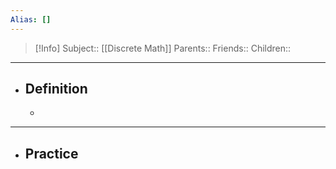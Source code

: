 ```yaml
---
Alias: []
---
```

> [!Info]
> Subject:: [[Discrete Math]]
> Parents:: 
> Friends:: 
> Children:: 
---
- ## Definition
	- 
---
- ## Practice